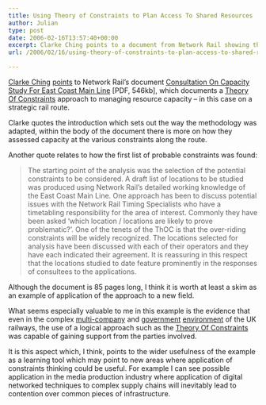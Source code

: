 ```yaml
---
title: Using Theory of Constraints to Plan Access To Shared Resources
author: Julian
type: post
date: 2006-02-16T13:57:40+00:00
excerpt: Clarke Ching points to a document from Network Rail showing the application of TOC to planning shared use of a critical piece of infrastructure. Lessons here for other industries I think...
url: /2006/02/16/using-theory-of-constraints-to-plan-access-to-shared-resources/

---
```

[Clarke Ching][1] [points][2] to Network Rail&#8217;s document [Consultation On Capacity Study For East Coast Main Line][3] [PDF, 546kb], which documents a [Theory Of Constraints][4] approach to managing resource capacity &#8211; in this case on a strategic rail route.

Clarke quotes the introduction which sets out the way the methodology was adapted, within the body of the document there is more on how they assessed capacity at the various constraints along the route.

Another quote relates to how the first list of probable constraints was found:

<blockquote cite="https://www.networkrail.co.uk/companyinformation/RegulatoryDocuments/Content/Documents/M%20-%20Other%20ORR%20consultation%20documents/orrecmlcapacitystudy.pdf">
  <p>
    The starting point of the analysis was the selection of the potential constraints to be considered. A draft list of locations to be studied was produced using Network Rail’s detailed working knowledge of the East Coast Main Line. One approach has been to discuss potential issues with the Network Rail Timing Specialists who have a timetabling responsibility for the area of interest. Commonly they have been asked ‘which location / locations are likely to prove problematic?’. One of the tenets of the ThOC is that the over-riding constraints will be widely recognized. The locations selected for analysis have been discussed with each of their operators and they have each indicated their agreement. It is reassuring in this respect that the locations studied to date feature prominently in the responses of consultees to the applications.
  </p>
</blockquote>

Although the document is 85 pages long, I think it is worth at least a skim as an example of application of the approach to a new field.

What seems especially valuable to me in this example is the evidence that even in the complex [multi-company][5] and [government][6] [environment][7] of the UK railways, the use of a logical approach such as the [Theory Of Constraints][4] was capable of gaining support from the parties involved.

It is this aspect which, I think, points to the wider usefulness of the example as a learning tool which may point to new areas where application of constraints thinking could be useful. For example I can see possible application in the media production industry where application of digital networked techniques to complex supply chains will inevitably lead to contention over common pieces of infrastructure.

 [1]: https://www.clarkeching.com
 [2]: https://www.clarkeching.com/2006/02/uk_network_rail.html
 [3]: https://www.networkrail.co.uk/companyinformation/RegulatoryDocuments/Content/Documents/M%20-%20Other%20ORR%20consultation%20documents/orrecmlcapacitystudy.pdf
 [4]: https://www.synesthesia.co.uk/blog/wiki/TheoryOfConstraints
 [5]: https://en.wikipedia.org/wiki/List_of_companies_operating_trains_in_the_United_Kingdom
 [6]: https://en.wikipedia.org/wiki/Office_of_Rail_Regulation
 [7]: https://en.wikipedia.org/wiki/Network_Rail